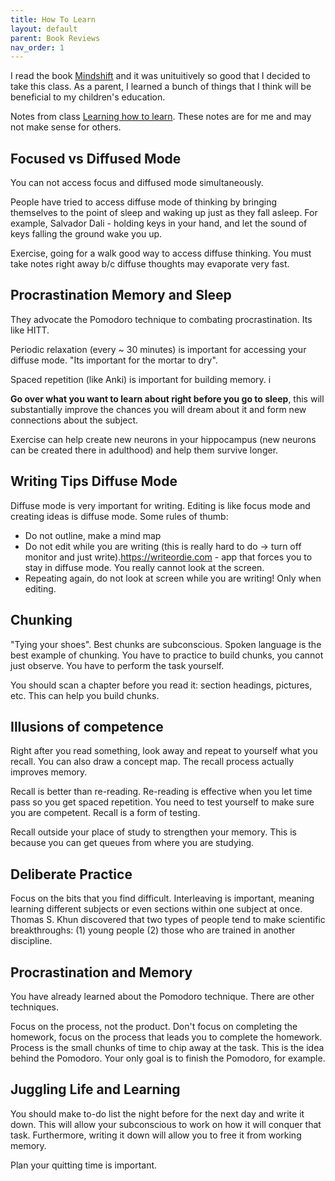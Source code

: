 ```yaml
---
title: How To Learn
layout: default
parent: Book Reviews
nav_order: 1
---
```


I read the book [Mindshift](https://www.amazon.com/Mindshit-Obstacles-Learning-Discover-Potential/dp/1101982853) and it was unituitively so good that I decided to take this class.  As a parent, I learned a bunch of things that I think will be beneficial to my children's education.

Notes from class [Learning how to learn](https://www.coursera.org/learn/learning-how-to-learn).  These notes are for me and may not make sense for others.

## Focused vs Diffused Mode

You can not access focus and diffused mode simultaneously.  

People have tried to access diffuse mode of thinking by bringing themselves to the point of sleep and waking up just as they fall asleep. For example, Salvador Dali - holding keys in your hand, and let the sound of keys falling the ground wake you up.

Exercise, going for a walk good way to access diffuse thinking.  You must take notes right away b/c diffuse thoughts may evaporate very fast.

## Procrastination Memory and Sleep

They advocate the Pomodoro technique to combating procrastination.  Its like HITT.

Periodic relaxation (every ~ 30 minutes) is important for accessing your diffuse mode. "Its important for the mortar to dry".

Spaced repetition (like Anki) is important for building memory. i

**Go over what you want to learn about right before you go to sleep**, this will substantially improve the chances you will dream about it and form new connections about the subject.  

Exercise can help create new neurons in your hippocampus (new neurons can be created there in adulthood) and help them survive longer.


## Writing Tips Diffuse Mode

Diffuse mode is very important for writing.  Editing is like focus mode and creating ideas is diffuse mode.  Some rules of thumb:
- Do not outline, make a mind map
- Do not edit while you are writing (this is really hard to do -> turn off monitor and just write).https://writeordie.com - app that forces you to stay in diffuse mode. You really cannot look at the screen. 
- Repeating again, do not look at screen while you are writing!  Only when editing. 

## Chunking

"Tying your shoes".  Best chunks are subconscious.  Spoken language is the best example of chunking. You have to practice to build chunks, you cannot just observe.  You have to perform the task yourself.

You should scan a chapter before you read it: section headings, pictures, etc.  This can help you build chunks.

## Illusions of competence

Right after you read something, look away and repeat to yourself what you recall.  You can also draw a concept map.  The recall process actually improves memory.

Recall is better than re-reading.  Re-reading is effective when you let time pass so you get spaced repetition.  You need to test yourself to make sure you are competent.  Recall is a form of testing.

Recall outside your place of study to strengthen your memory.  This is because you can get queues from where you are studying.  

## Deliberate Practice

Focus on the bits that you find difficult.  Interleaving is important, meaning learning different subjects or even sections within one subject at once. Thomas S. Khun discovered that two types of people tend to make scientific breakthroughs: (1) young people (2) those who are trained in another discipline.

## Procrastination and Memory

You have already learned about the Pomodoro technique.  There are other techniques.

Focus on the process, not the product.  Don't focus on completing the homework, focus on the process that leads you to complete the homework.  Process is the small chunks of time to chip away at the task.  This is the idea behind the Pomodoro.  Your only goal is to finish the Pomodoro, for example. 

## Juggling Life and Learning

You should make to-do list the night before for the next day and write it down.  This will allow your subconscious to work on how it will conquer that task.  Furthermore, writing it down will allow you to free it from working memory. 

Plan your quitting time is important.  
